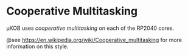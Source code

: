 # Cooperative Multitasking
μKOB uses *cooperative multitasking* on each of the RP2040 cores.

@see https://en.wikipedia.org/wiki/Cooperative_multitasking for more information on this style.
